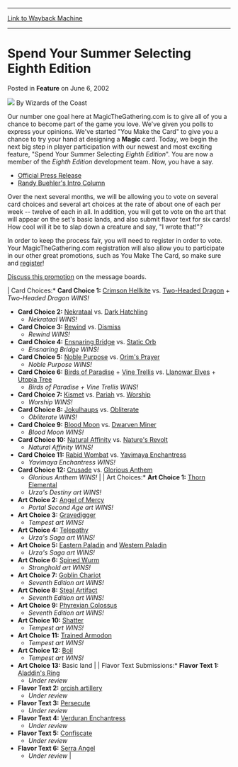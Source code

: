 
---
[Link to Wayback Machine](https://web.archive.org/web/20211019052405/https://magic.wizards.com/en/articles/archive/spend-your-summer-selecting-eighth-edition-2002-06-06)

[_metadata_:author]:- "Wizards of the Coast"
[_metadata_:description]:- "Our number one goal here at MagicTheGathering.com is to give all of you a chance to become part of the game you love. We've given you polls to express your opinions. We've started `You Make the Card` to give you a chance to try your hand at designing a Magic card. Today, we begin the next big step in player participation with our newest and most exciting feature, `Spend Your"
[_metadata_:generator]:- "Drupal 7 (http://drupal.org)"
[_metadata_:node]:- "642246"
[_metadata_:publish_date]:- "2002-06-06"
[_metadata_:source]:- "div-main-content"
[_metadata_:title]:- "Spend Your Summer Selecting Eighth Edition"
[_metadata_:wayback_capture_timestamp]:- "2021-10-19 05:24:05"
[_metadata_:wayback_raw_url]:- "https://web.archive.org/web/20211019052405id_/https://magic.wizards.com/en/articles/archive/spend-your-summer-selecting-eighth-edition-2002-06-06"
[_metadata_:wayback_url]:- "https://magic.wizards.com/en/articles/archive/spend-your-summer-selecting-eighth-edition-2002-06-06"
---


Spend Your Summer Selecting Eighth Edition
==========================================



 Posted in **Feature**
 on June 6, 2002 






![](https://media.magic.wizards.com/styles/auth_small/public/images/person/wizards_author.jpg)
By Wizards of the Coast












Our number one goal here at MagicTheGathering.com is to give all of you a chance to become part of the game you love. We've given you polls to express your opinions. We've started "You Make the Card" to give you a chance to try your hand at designing a **Magic** card. Today, we begin the next big step in player participation with our newest and most exciting feature, "Spend Your Summer Selecting *Eighth Edition*". You are now a member of the *Eighth Edition* development team. Now, you have a say.


* [Official Press Release](http://archive.wizards.com/default.asp?x=mtgcom/arcana/111)
* [Randy Buehler's Intro Column](/en/articles/archive/latest-developments/eighth-edition-and-you-2002-06-07)

Over the next several months, we will be allowing you to vote on several card choices and several art choices at the rate of about one of each per week -- twelve of each in all. In addition, you will get to vote on the art that will appear on the set's basic lands, and also submit flavor text for six cards! How cool will it be to slap down a creature and say, "I wrote that!"?


In order to keep the process fair, you will need to register in order to vote. Your MagicTheGathering.com registration will also allow you to participate in our other great promotions, such as You Make The Card, so make sure and [register](http://archive.wizards.com/Magic/Magazine/Article.aspx?x=company/person/register)!


[Discuss this promotion](http://boards.wizards.com/tcg/ultimatebb.php?ubb=get_topic;f=44;t=001350) on the message boards.




| Card Choices:* **Card Choice 1:** [Crimson Hellkite](https://gatherer.wizards.com/Pages/Card/Details.aspx?name=Crimson+Hellkite) vs. [Two-Headed Dragon](https://gatherer.wizards.com/Pages/Card/Details.aspx?name=Two-Headed+Dragon)
	+ *Two-Headed Dragon WINS!*
* **Card Choice 2:** [Nekrataal](https://gatherer.wizards.com/Pages/Card/Details.aspx?name=Nekrataal) vs. [Dark Hatchling](https://gatherer.wizards.com/Pages/Card/Details.aspx?name=Dark+Hatchling)
	+ *Nekrataal WINS!*
* **Card Choice 3:** [Rewind](https://gatherer.wizards.com/Pages/Card/Details.aspx?name=Rewind) vs. [Dismiss](https://gatherer.wizards.com/Pages/Card/Details.aspx?name=Dismiss)
	+ *Rewind WINS!*
* **Card Choice 4:**  [Ensnaring Bridge](https://gatherer.wizards.com/Pages/Card/Details.aspx?name=Ensnaring+Bridge) vs. [Static Orb](https://gatherer.wizards.com/Pages/Card/Details.aspx?name=Static+Orb)
	+ *Ensnaring Bridge WINS!*
* **Card Choice 5:**  [Noble Purpose](https://gatherer.wizards.com/Pages/Card/Details.aspx?name=Noble+Purpose) vs. [Orim's Prayer](https://gatherer.wizards.com/Pages/Card/Details.aspx?name=Orim%27s+Prayer)
	+ *Noble Purpose WINS!*
* **Card Choice 6:** [Birds of Paradise](https://gatherer.wizards.com/Pages/Card/Details.aspx?name=Birds+of+Paradise) + [Vine Trellis](https://gatherer.wizards.com/Pages/Card/Details.aspx?name=Vine+Trellis) vs. [Llanowar Elves](https://gatherer.wizards.com/Pages/Card/Details.aspx?name=Llanowar+Elves) + [Utopia Tree](https://gatherer.wizards.com/Pages/Card/Details.aspx?name=Utopia+Tree)
	+ *Birds of Paradise + Vine Trellis WINS!*
* **Card Choice 7:** [Kismet](https://gatherer.wizards.com/Pages/Card/Details.aspx?name=Kismet) vs. [Pariah](https://gatherer.wizards.com/Pages/Card/Details.aspx?name=Pariah) vs. [Worship](https://gatherer.wizards.com/Pages/Card/Details.aspx?name=Worship)
	+ *Worship WINS!*
* **Card Choice 8:** [Jokulhaups](https://gatherer.wizards.com/Pages/Card/Details.aspx?name=Jokulhaups) vs. [Obliterate](https://gatherer.wizards.com/Pages/Card/Details.aspx?name=Obliterate)
	+ *Obliterate WINS!*
* **Card Choice 9:**  [Blood Moon](https://gatherer.wizards.com/Pages/Card/Details.aspx?name=Blood+Moon) vs. [Dwarven Miner](https://gatherer.wizards.com/Pages/Card/Details.aspx?name=Dwarven+Miner)
	+ *Blood Moon WINS!*
* **Card Choice 10:**  [Natural Affinity](https://gatherer.wizards.com/Pages/Card/Details.aspx?name=Natural+Affinity) vs. [Nature's Revolt](https://gatherer.wizards.com/Pages/Card/Details.aspx?name=Nature%27s+Revolt)
	+ *Natural Affinity WINS!*
* **Card Choice 11:**  [Rabid Wombat](https://gatherer.wizards.com/Pages/Card/Details.aspx?name=Rabid+Wombat) vs. [Yavimaya Enchantress](https://gatherer.wizards.com/Pages/Card/Details.aspx?name=Yavimaya+Enchantress)
	+ *Yavimaya Enchantress WINS!*
* **Card Choice 12:**  [Crusade](https://gatherer.wizards.com/Pages/Card/Details.aspx?name=Crusade) vs. [Glorious Anthem](https://gatherer.wizards.com/Pages/Card/Details.aspx?name=Glorious+Anthem)
	+ *Glorious Anthem WINS!*
 |
| Art Choices:* **Art Choice 1:** [Thorn Elemental](https://gatherer.wizards.com/Pages/Card/Details.aspx?name=Thorn+Elemental)
	+ *Urza's Destiny art WINS!*
* **Art Choice 2:** [Angel of Mercy](https://gatherer.wizards.com/Pages/Card/Details.aspx?name=Angel+of+Mercy)
	+ *Portal Second Age art WINS!*
* **Art Choice 3:** [Gravedigger](https://gatherer.wizards.com/Pages/Card/Details.aspx?name=Gravedigger)
	+ *Tempest art WINS!*
* **Art Choice 4:**  [Telepathy](https://gatherer.wizards.com/Pages/Card/Details.aspx?name=Telepathy)
	+ *Urza's Saga art WINS!*
* **Art Choice 5:**  [Eastern Paladin](https://gatherer.wizards.com/Pages/Card/Details.aspx?name=Eastern+Paladin) and [Western Paladin](https://gatherer.wizards.com/Pages/Card/Details.aspx?name=Western+Paladin)
	+ *Urza's Saga art WINS!*
* **Art Choice 6:**  [Spined Wurm](https://gatherer.wizards.com/Pages/Card/Details.aspx?name=Spined+Wurm)
	+ *Stronghold art WINS!*
* **Art Choice 7:** [Goblin Chariot](https://gatherer.wizards.com/Pages/Card/Details.aspx?name=Goblin+Chariot)
	+ *Seventh Edition art WINS!*
* **Art Choice 8:**  [Steal Artifact](https://gatherer.wizards.com/Pages/Card/Details.aspx?name=Steal+Artifact)
	+ *Seventh Edition art WINS!*
* **Art Choice 9:**  [Phyrexian Colossus](https://gatherer.wizards.com/Pages/Card/Details.aspx?name=Phyrexian+Colossus)
	+ *Seventh Edition art WINS!*
* **Art Choice 10:**  [Shatter](https://gatherer.wizards.com/Pages/Card/Details.aspx?name=Shatter)
	+ *Tempest art WINS!*
* **Art Choice 11:**  [Trained Armodon](https://gatherer.wizards.com/Pages/Card/Details.aspx?name=Trained+Armodon)
	+ *Tempest art WINS!*
* **Art Choice 12:**  [Boil](https://gatherer.wizards.com/Pages/Card/Details.aspx?name=Boil)
	+ *Tempest art WINS!*
* **Art Choice 13:**  Basic land
 |
| Flavor Text Submissions:* **Flavor Text 1:** [Aladdin's Ring](https://gatherer.wizards.com/Pages/Card/Details.aspx?name=Aladdin%27s+Ring)
	+ *Under review*
* **Flavor Text 2:** [orcish artillery](http://gatherer.wizards.com/Pages/Card/Details.aspx?&name=orcish%2Bartillery)
	+ *Under review*
* **Flavor Text 3:**  [Persecute](http://gatherer.wizards.com/Pages/Card/Details.aspx?&name=Persecute)
	+ *Under review*
* **Flavor Text 4:**  [Verduran Enchantress](https://gatherer.wizards.com/Pages/Card/Details.aspx?name=Verduran+Enchantress)
	+ *Under review*
* **Flavor Text 5:**  [Confiscate](https://gatherer.wizards.com/Pages/Card/Details.aspx?name=Confiscate)
	+ *Under review*
* **Flavor Text 6:**  [Serra Angel](https://gatherer.wizards.com/Pages/Card/Details.aspx?name=Serra+Angel)
	+ *Under review*
 |








